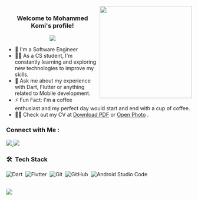 
<img width="250" align="right" src="https://i.pinimg.com/originals/81/17/8b/81178b47a8598f0c81c4799f2cdd4057.gif">

<h3 align="center">
  Welcome to Mohammed Komi's profile!
  <!--<img src="https://c.tenor.com/_DOBjnGspYAAAAAM/code-coding.gif" width="28">-->
</h3>

<!-- Typing SVG by DenverCoder1 - https://github.com/DenverCoder1/readme-typing-svg -->
<p align="center">
  <a href="https://github.com/DenverCoder1/readme-typing-svg"><img src="https://readme-typing-svg.herokuapp.com/?lines=Mobile-App%20developer;Always%20learning%20new%20things&font=Fira%20Code&center=true&width=440&height=45&color=f75c7e&vCenter=true&size=22"></a>
</p> 

- 🏢 I'm a Software Engineer 
- 👨‍💻 As a CS student, I'm constantly learning and exploring new technologies to improve my skills.
- 💬 Ask me about my experience with Dart, Flutter or anything related to Mobile development.
- ⚡ Fun Fact: I'm a coffee enthusiast and my perfect day would start and end with a cup of coffee.
- 👨‍💻 Check out my CV at <a href ="">Download PDF</a> or <a href ="">Open Photo</a> .


### Connect with Me :


<a href="https://www.linkedin.com/in/mohamed-komi-0aab6630b/" target="_blank"><img src="https://img.shields.io/badge/-Mohammed%20Komi-0077B5?style=for-the-badge&logo=Linkedin&logoColor=white"/>
<a href="https://wa.me/qr/01061516789" target="_blank"><img src="https://img.shields.io/badge/-Mohammed%20Komi-0077B5?style=for-the-badge&logo=WhatsApp&logoColor=green"/>
</a>
### 🛠 &nbsp;Tech Stack
![Dart](https://img.shields.io/badge/-Dart-05122A?style=flat&logo=dart)&nbsp;
![Flutter](https://img.shields.io/badge/-Flutter-05122A?style=flat&logo=flutter&logoColor=563D7C)&nbsp;
![Git](https://img.shields.io/badge/-Git-05122A?style=flat&logo=git)&nbsp;
![GitHub](https://img.shields.io/badge/-GitHub-05122A?style=flat&logo=github)&nbsp;
![Android Studio Code](https://img.shields.io/badge/-Android%20Studio%20Code-05122A?style=flat&logo=android-studio-code&logoColor=007ACC)&nbsp;






<br>
<a href="https://komarev.com/ghpvc/?username=Mohammed-yunis&style=for-the-badge">
    <img src="https://komarev.com/ghpvc/?username=Mohammed-yunis&style=for-the-badge">
